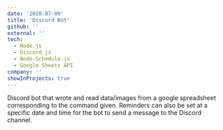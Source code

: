 ```yaml
---
date: '2020-07-09'
title: 'Discord Bot'
github: ''
external: ''
tech:
  - Node.js
  - Discord.js
  - Node-Schedule.js
  - Google Sheets API
company: ''
showInProjects: true
---
```


Discord bot that wrote and read data/images from a google spreadsheet corresponding to the command given. Reminders can also be set at a specific date and time for the bot to send a message to the Discord channel.
